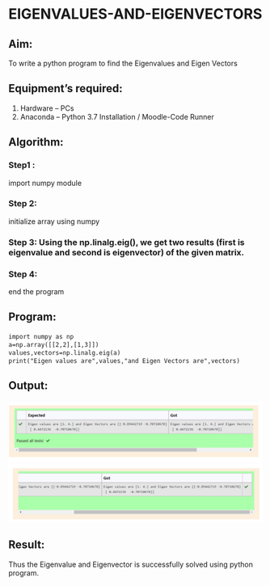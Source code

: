 # EIGENVALUES-AND-EIGENVECTORS
## Aim:
To write a python program to find the Eigenvalues and Eigen Vectors
## Equipment’s required:
1. 	Hardware – PCs
2. 	Anaconda – Python 3.7 Installation / Moodle-Code Runner
## Algorithm:
### Step1 :
import numpy module
### Step 2:
 initialize array using numpy
### Step 3: Using the np.linalg.eig(),  we get two results (first is eigenvalue and second is eigenvector) of the given matrix.
### Step 4:
 end the program

## Program:
```
import numpy as np
a=np.array([[2,2],[1,3]])
values,vectors=np.linalg.eig(a)
print("Eigen values are",values,"and Eigen Vectors are",vectors)
```

## Output:
![gitlogo](rohith1.png)
![gitlogo](rohith2.png)
## Result:
Thus the Eigenvalue and Eigenvector is successfully solved using python program.
